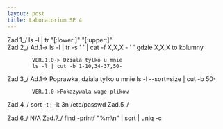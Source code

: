 ```yaml
---
layout: post
title: Laboratorium SP 4
---
```

Zad.1_/
			ls -l | tr "[:lower:]" "[:upper:]"	
Zad.2_/
			Ad.1-> 
			ls -l | tr -s ' ' | cat -f X,X,X - ' '
			gdzie X,X,X to kolumny

			VER.1.0-> Dziala tylko u mnie
			ls -l | cut -b 1-10,34-37,50-
Zad.3_/
			Ad.1-> Poprawka, dziala tylko u mnie
			ls -l --sort=size | cut -b 50-

			VER.1.0->Pokazywala wage plikow
Zad.4_/
			sort -t : -k 3n /etc/passwd
Zad.5_/
			
Zad.6_/
			N/A
Zad.7_/
			find -printf "%m\n" | sort | uniq -c
